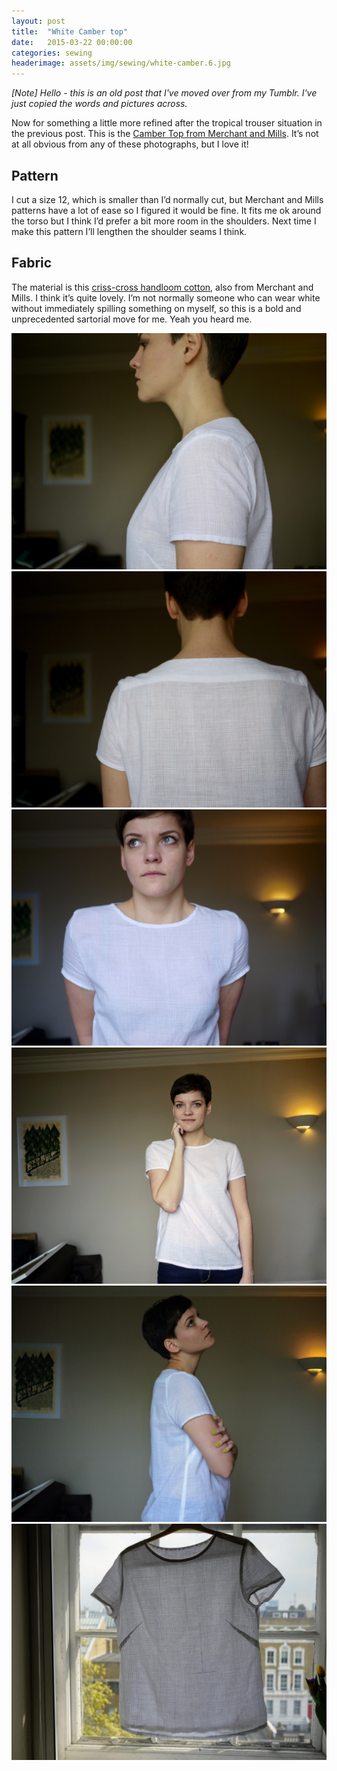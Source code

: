 ```yaml
---
layout: post
title:  "White Camber top"
date:   2015-03-22 00:00:00
categories: sewing
headerimage: assets/img/sewing/white-camber.6.jpg
---
```


_[Note] Hello - this is an old post that I've moved over from my Tumblr. I've just copied the words and pictures across._

Now for something a little more refined after the tropical trouser situation in the previous post. This is the [Camber Top from Merchant and Mills](https://merchantandmills.com/store/patterns/the-camber-set/). It’s not at all obvious from any of these photographs, but I love it!

## Pattern
I cut a size 12, which is smaller than I’d normally cut, but Merchant and Mills patterns have a lot of ease so I figured it would be fine. It fits me ok around the torso but I think I’d prefer a bit more room in the shoulders. Next time I make this pattern I’ll lengthen the shoulder seams I think.

## Fabric
The material is this [criss-cross handloom cotton](https://merchantandmills.com/products/cotton/handloom-criss-cross-cotton/), also from Merchant and Mills. I think it’s quite lovely. I’m not normally someone who can wear white without immediately spilling something on myself, so this is a bold and unprecedented sartorial move for me. Yeah you heard me.

![White camber 1](/assets/img/sewing/white-camber.1.jpg)
![White camber 1](/assets/img/sewing/white-camber.2.jpg)
![White camber 1](/assets/img/sewing/white-camber.3.jpg)
![White camber 1](/assets/img/sewing/white-camber.4.jpg)
![White camber 1](/assets/img/sewing/white-camber.5.jpg)
![White camber 1](/assets/img/sewing/white-camber.6.jpg)
